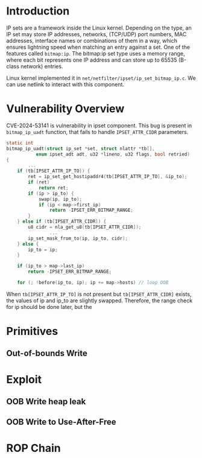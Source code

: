 # Introduction
IP sets are a framework inside the Linux kernel. Depending on the type, an IP set may store IP addresses, networks, (TCP/UDP) port numbers, MAC addresses, interface names or combinations of them in a way, which ensures lightning speed when matching an entry against a set. One of the features called `bitmap:ip`. The bitmap:ip set type uses a memory range, where each bit represents one IP address and can store up to 65535 (B-class network) entries.

Linux kernel implemented it in `net/netfilter/ipset/ip_set_bitmap_ip.c`. We can use netlink to interact with this component.

# Vulnerability Overview
CVE-2024-53141 is vulnerability in ipset component. This bug is present in `bitmap_ip_uadt` function, that fails to handle `IPSET_ATTR_CIDR` parameters.

```C
static int
bitmap_ip_uadt(struct ip_set *set, struct nlattr *tb[],
	       enum ipset_adt adt, u32 *lineno, u32 flags, bool retried)
{
        ...
	if (tb[IPSET_ATTR_IP_TO]) {
		ret = ip_set_get_hostipaddr4(tb[IPSET_ATTR_IP_TO], &ip_to);
		if (ret)
			return ret;
		if (ip > ip_to) {
			swap(ip, ip_to);
			if (ip < map->first_ip)
				return -IPSET_ERR_BITMAP_RANGE;
		}       
	} else if (tb[IPSET_ATTR_CIDR]) {
		u8 cidr = nla_get_u8(tb[IPSET_ATTR_CIDR]);
                ...
		ip_set_mask_from_to(ip, ip_to, cidr);
	} else {
		ip_to = ip;
	}

	if (ip_to > map->last_ip)
		return -IPSET_ERR_BITMAP_RANGE;

	for (; !before(ip_to, ip); ip += map->hosts) // loop OOB
```

When `tb[IPSET_ATTR_IP_TO]` is not present but `tb[IPSET_ATTR_CIDR]` exists, the values of ip and ip_to are slightly swapped. Therefore, the range check for ip should be done later, but the 

# Primitives
## Out-of-bounds Write

# Exploit
## OOB Write heap leak

## OOB Write to Use-After-Free

# ROP Chain
